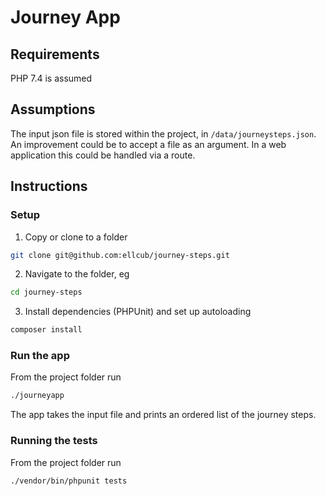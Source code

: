 # Journey App

## Requirements
PHP 7.4 is assumed

## Assumptions
The input json file is stored within the project, in `/data/journeysteps.json`.  
An improvement could be to accept a file as an argument.  In a web application this could be handled via a route.

## Instructions

### Setup
1. Copy or clone to a folder
```bash
git clone git@github.com:ellcub/journey-steps.git
```
2. Navigate to the folder, eg
```bash
cd journey-steps
```
3. Install dependencies (PHPUnit) and set up autoloading
 ```bash
 composer install
```

### Run the app
From the project folder run 
```bash
./journeyapp
```
The app takes the input file and prints an ordered list of the journey steps.

### Running the tests
From the project folder run
 ```bash
 ./vendor/bin/phpunit tests
```